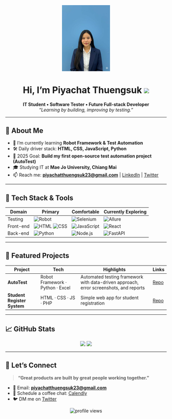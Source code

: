 <!-- Banner / Cover -->
<p align="center">
  <img src="banner.jpg" alt="header image" width="150"/>
</p>

<h1 align="center">Hi, I’m Piyachat Thuengsuk <img height="30" src="https://em-content.zobj.net/thumbs/120/apple/354/waving-hand_1f44b.png" /></h1>

<p align="center">
  <strong>IT Student • Software Tester • Future Full-stack Developer</strong><br/>
  <em>“Learning by building, improving by testing.”</em>
</p>

---

## 🚀 About Me
- 🌱 I’m currently learning **Robot Framework & Test Automation**
- 🛠 Daily driver stack: **HTML, CSS, JavaScript, Python**
- 🎯 2025 Goal: **Build my first open-source test automation project (AutoTest)**
- 🎓 Studying IT at **Mae Jo University, Chiang Mai**
- 📫 Reach me: **piyachatthuengsuk23@gmail.com** | [LinkedIn](https://linkedin.com) | [Twitter](https://twitter.com)

---

## 🧰 Tech Stack & Tools
<div align="center">

| Domain   | Primary | Comfortable | Currently Exploring |
|----------|---------|-------------|---------------------|
| Testing  | ![Robot](https://img.shields.io/badge/Robot_Framework-000?logo=robotframework&logoColor=white) | ![Selenium](https://img.shields.io/badge/Selenium-43B02A?logo=selenium&logoColor=white) | ![Allure](https://img.shields.io/badge/Allure-FF6F61?logoColor=white) |
| Front-end| ![HTML](https://img.shields.io/badge/HTML5-E34F26?logo=html5&logoColor=white) ![CSS](https://img.shields.io/badge/CSS3-1572B6?logo=css3&logoColor=white) | ![JavaScript](https://img.shields.io/badge/JavaScript-F7DF1E?logo=javascript&logoColor=black) | ![React](https://img.shields.io/badge/React-20232A?logo=react&logoColor=61DAFB) |
| Back-end | ![Python](https://img.shields.io/badge/Python-3776AB?logo=python&logoColor=white) | ![Node.js](https://img.shields.io/badge/Node.js-339933?logo=node.js&logoColor=white) | ![FastAPI](https://img.shields.io/badge/FastAPI-009688?logo=fastapi&logoColor=white) |

</div>

---

## 📌 Featured Projects
| Project     | Tech                        | Highlights | Links |
|-------------|-----------------------------|------------|-------|
| **AutoTest** | Robot Framework · Python · Excel | Automated testing framework with data-driven approach, error screenshots, and reports | [Repo](https://github.com/piyachatthuengsuk/AutoTest) |
| **Student Register System** | HTML · CSS · JS · PHP | Simple web app for student registration | [Repo](https://github.com/piyachatthuengsuk/register-system) |

---

## 📈 GitHub Stats
<div align="center">
  <img height="170" src="https://github-readme-stats.vercel.app/api?username=piyachatthuengsuk&show_icons=true&hide_border=true" />
  <img height="170" src="https://github-readme-stats.vercel.app/api/top-langs/?username=piyachatthuengsuk&layout=compact&hide_border=true" />
</div>

---

## 🤝 Let’s Connect
> **“Great products are built by great people working together.”**

- 💌 Email: **piyachatthuengsuk23@gmail.com**
- 📝 Schedule a coffee chat: [Calendly](https://calendly.com/piyachatthuengsuk)
- 🐦 DM me on [Twitter](https://twitter.com/piyachatthuengsuk)

<p align="center">
  <img src="https://komarev.com/ghpvc/?username=piyachatthuengsuk&style=flat-square" alt="profile views"/>
</p>
